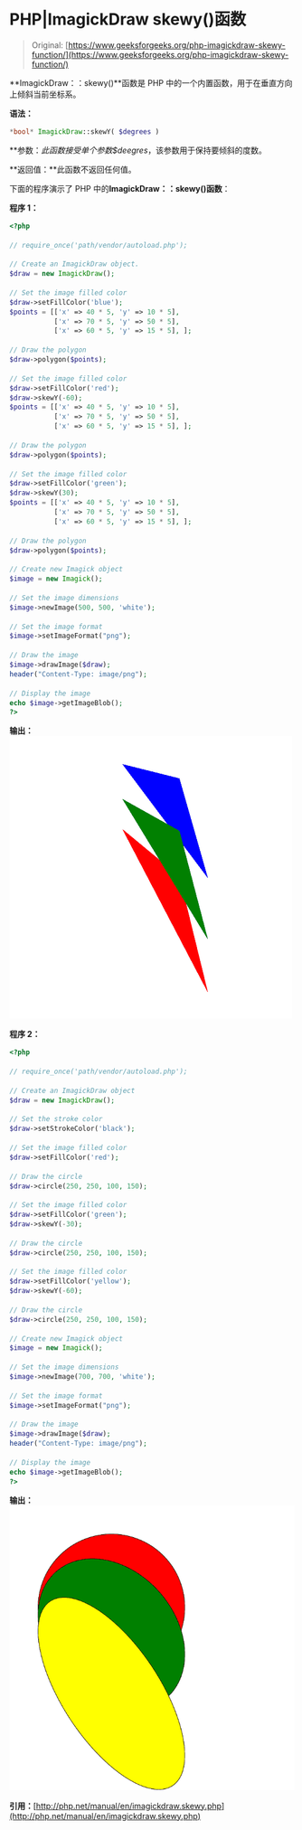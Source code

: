 # PHP|ImagickDraw skewy()函数

> Original: [https://www.geeksforgeeks.org/php-imagickdraw-skewy-function/](https://www.geeksforgeeks.org/php-imagickdraw-skewy-function/)

**ImagickDraw：：skewy()**函数是 PHP 中的一个内置函数，用于在垂直方向上倾斜当前坐标系。

**语法：**

```php
*bool* ImagickDraw::skewY( $degrees )
```

**参数：**此函数接受单个参数*$deegres*，该参数用于保持要倾斜的度数。

**返回值：**此函数不返回任何值。

下面的程序演示了 PHP 中的**ImagickDraw：：skewy()函数**：

**程序 1：**

```php
<?php

// require_once('path/vendor/autoload.php');

// Create an ImagickDraw object.
$draw = new ImagickDraw();

// Set the image filled color
$draw->setFillColor('blue');
$points = [['x' => 40 * 5, 'y' => 10 * 5], 
           ['x' => 70 * 5, 'y' => 50 * 5], 
           ['x' => 60 * 5, 'y' => 15 * 5], ];

// Draw the polygon
$draw->polygon($points);

// Set the image filled color
$draw->setFillColor('red');
$draw->skewY(-60);
$points = [['x' => 40 * 5, 'y' => 10 * 5], 
           ['x' => 70 * 5, 'y' => 50 * 5],
           ['x' => 60 * 5, 'y' => 15 * 5], ];

// Draw the polygon
$draw->polygon($points);

// Set the image filled color
$draw->setFillColor('green');
$draw->skewY(30);
$points = [['x' => 40 * 5, 'y' => 10 * 5], 
           ['x' => 70 * 5, 'y' => 50 * 5], 
           ['x' => 60 * 5, 'y' => 15 * 5], ];

// Draw the polygon
$draw->polygon($points);

// Create new Imagick object 
$image = new Imagick();

// Set the image dimensions
$image->newImage(500, 500, 'white');

// Set the image format
$image->setImageFormat("png");

// Draw the image 
$image->drawImage($draw);
header("Content-Type: image/png");

// Display the image
echo $image->getImageBlob();
?>
```

**输出：**
![skewY](img/13872e7cbe7ba464dd09a09858e3e042.png)

**程序 2：**

```php
<?php

// require_once('path/vendor/autoload.php');

// Create an ImagickDraw object
$draw = new ImagickDraw();

// Set the stroke color
$draw->setStrokeColor('black');

// Set the image filled color
$draw->setFillColor('red');

// Draw the circle
$draw->circle(250, 250, 100, 150); 

// Set the image filled color
$draw->setFillColor('green');
$draw->skewY(-30);

// Draw the circle
$draw->circle(250, 250, 100, 150); 

// Set the image filled color
$draw->setFillColor('yellow');
$draw->skewY(-60);

// Draw the circle
$draw->circle(250, 250, 100, 150); 

// Create new Imagick object 
$image = new Imagick();

// Set the image dimensions
$image->newImage(700, 700, 'white');

// Set the image format
$image->setImageFormat("png");

// Draw the image 
$image->drawImage($draw);
header("Content-Type: image/png");

// Display the image
echo $image->getImageBlob();
?>
```

**输出：**
![skewY](img/90bcc862112c5825439897e82175227f.png)

**引用：**[http://php.net/manual/en/imagickdraw.skewy.php](http://php.net/manual/en/imagickdraw.skewy.php)